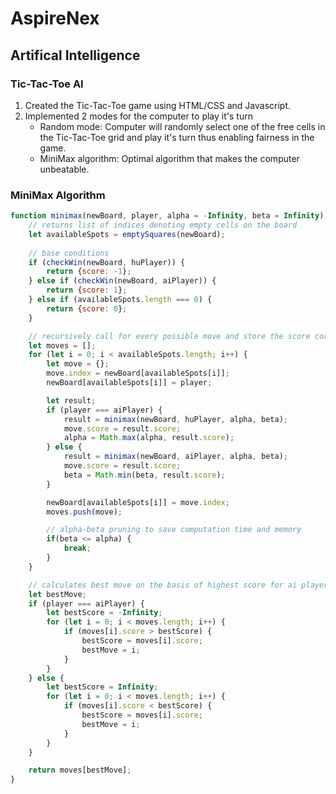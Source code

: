 # AspireNex

## Artifical Intelligence

### Tic-Tac-Toe AI

1. Created the Tic-Tac-Toe game using HTML/CSS and Javascript.
2. Implemented 2 modes for the computer to play it's turn
   - Random mode: Computer will randomly select one of the free cells in the Tic-Tac-Toe grid and play it's turn thus enabling fairness in the game.
   - MiniMax algorithm: Optimal algorithm that makes the computer unbeatable.

### MiniMax Algorithm

```javascript
function minimax(newBoard, player, alpha = -Infinity, beta = Infinity) {
    // returns list of indices denoting empty cells on the board
    let availableSpots = emptySquares(newBoard);
    
    // base conditions
    if (checkWin(newBoard, huPlayer)) {
        return {score: -1};
    } else if (checkWin(newBoard, aiPlayer)) {
        return {score: 1};
    } else if (availableSpots.length === 0) {
        return {score: 0};
    }

    // recursively call for every possible move and store the score corresponding to each move in 'moves' list
    let moves = [];
    for (let i = 0; i < availableSpots.length; i++) {
        let move = {};
        move.index = newBoard[availableSpots[i]];
        newBoard[availableSpots[i]] = player;

        let result;
        if (player === aiPlayer) {
            result = minimax(newBoard, huPlayer, alpha, beta);
            move.score = result.score;
            alpha = Math.max(alpha, result.score);
        } else {
            result = minimax(newBoard, aiPlayer, alpha, beta);
            move.score = result.score;
            beta = Math.min(beta, result.score);
        }

        newBoard[availableSpots[i]] = move.index;
        moves.push(move);

        // alpha-beta pruning to save computation time and memory
        if(beta <= alpha) {
            break;
        }
    }

    // calculates best move on the basis of highest score for ai player, and lowest score for computer player
    let bestMove;
    if (player === aiPlayer) {
        let bestScore = -Infinity;
        for (let i = 0; i < moves.length; i++) {
            if (moves[i].score > bestScore) {
                bestScore = moves[i].score;
                bestMove = i;
            }
        }
    } else {
        let bestScore = Infinity;
        for (let i = 0; i < moves.length; i++) {
            if (moves[i].score < bestScore) {
                bestScore = moves[i].score;
                bestMove = i;
            }
        }
    }

    return moves[bestMove];
}
```
